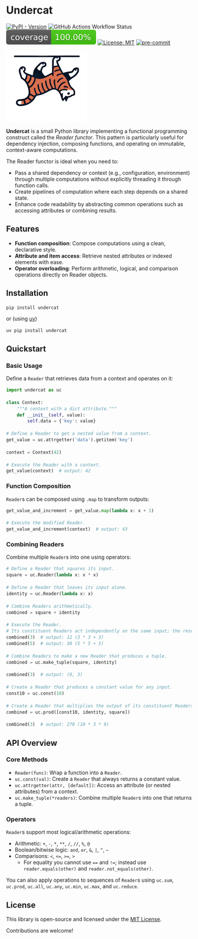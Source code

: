 # Undercat

[![PyPI - Version](https://img.shields.io/pypi/v/undercat)](https://pypi.org/project/undercat/)
![GitHub Actions Workflow Status](https://img.shields.io/github/actions/workflow/status/jeremander/undercat/workflow.yml)
![Coverage Status](https://github.com/jeremander/undercat/raw/coverage-badge/coverage-badge.svg)
[![License: MIT](https://img.shields.io/badge/License-MIT-yellow.svg)](https://raw.githubusercontent.com/jeremander/undercat/refs/heads/main/LICENSE)
[![pre-commit](https://img.shields.io/badge/pre--commit-enabled-brightgreen?logo=pre-commit)](https://github.com/pre-commit/pre-commit)

<img src="logo.png" width="220" alt="Undercat logo (a striped cat walking on the ceiling)"/>

**Undercat** is a small Python library implementing a functional programming construct called the *Reader functor*. This pattern is particularly useful for dependency injection, composing functions, and operating on immutable, context-aware computations.

The Reader functor is ideal when you need to:

- Pass a shared dependency or context (e.g., configuration, environment) through multiple computations without explicitly threading it through function calls.
- Create pipelines of computation where each step depends on a shared state.
- Enhance code readability by abstracting common operations such as accessing attributes or combining results.

## Features

- **Function composition**: Compose computations using a clean, declarative style.
- **Attribute and item access**: Retrieve nested attributes or indexed elements with ease.
- **Operator overloading**: Perform arithmetic, logical, and comparison operations directly on Reader objects.

## Installation

`pip install undercat`

or (using [uv](https://docs.astral.sh/uv/))

`uv pip install undercat`

## Quickstart

### Basic Usage

Define a `Reader` that retrieves data from a context and operates on it:

```python
import undercat as uc

class Context:
    """A context with a dict attribute."""
    def __init__(self, value):
        self.data = {'key': value}

# Define a Reader to get a nested value from a context.
get_value = uc.attrgetter('data').getitem('key')

context = Context(42)

# Execute the Reader with a context.
get_value(context)  # output: 42
```

### Function Composition

`Reader`s can be composed using `.map` to transform outputs:

```python
get_value_and_increment = get_value.map(lambda x: x + 1)

# Execute the modified Reader.
get_value_and_increment(context)  # output: 43
```

### Combining Readers

Combine multiple `Reader`s into one using operators:

```python
# Define a Reader that squares its input.
square = uc.Reader(lambda x: x * x)

# Define a Reader that leaves its input alone.
identity = uc.Reader(lambda x: x)

# Combine Readers arithmetically.
combined = square + identity

# Execute the Reader.
# Its constituent Readers act independently on the same input; the results are then added.
combined(3)  # output: 12 (3 * 3 + 3)
combined(5)  # output: 30 (5 * 5 + 5)

# Combine Readers to make a new Reader that produces a tuple.
combined = uc.make_tuple(square, identity)

combined(3)  # output: (9, 3)

# Create a Reader that produces a constant value for any input.
const10 = uc.const(10)

# Create a Reader that multiplies the output of its constituent Readers.
combined = uc.prod([const10, identity, square])

combined(3)  # output: 270 (10 * 3 * 9)
```

## API Overview

### Core Methods

- `Reader(func)`: Wrap a function into a `Reader`.
- `uc.const(val)`: Create a `Reader` that always returns a constant value.
- `uc.attrgetter(attr, [default])`: Access an attribute (or nested attributes) from a context.
- `uc.make_tuple(*readers)`: Combine multiple `Reader`s into one that returns a tuple.

### Operators

`Reader`s support most logical/arithmetic operations:

- Arithmetic: `+`, `-`, `*`, `**`, `/`, `//`, `%`, `@`
- Boolean/bitwise logic: `and`, `or`, `&`, `|`, `^`, `~`
- Comparisons: `<`, `<=`, `>=`, `>`
    - For equality you cannot use `==` and `!=`; instead use `reader.equals(other)` and `reader.not_equals(other)`.

You can also apply operations to sequences of `Reader`s using `uc.sum`, `uc.prod`, `uc.all`, `uc.any`, `uc.min`, `uc.max`, and `uc.reduce`.

## License

This library is open-source and licensed under the [MIT License](LICENSE).

Contributions are welcome!
